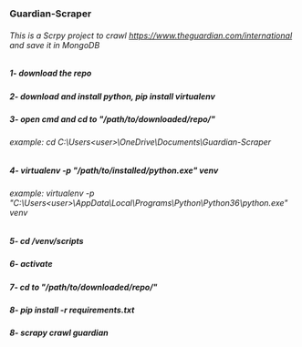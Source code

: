 ### Guardian-Scraper
###### This is a Scrpy project to crawl https://www.theguardian.com/international and save it in MongoDB
##### 1- download the repo
##### 2- download and install  python, pip install virtualenv
##### 3- open cmd and cd to "/path/to/downloaded/repo/"
###### example: cd C:\Users\<user>\OneDrive\Documents\Guardian-Scraper
##### 4- virtualenv -p "/path/to/installed/python.exe"  venv
###### example: virtualenv -p "C:\Users\<user>\AppData\Local\Programs\Python\Python36\python.exe"  venv
##### 5- cd /venv/scripts
##### 6- activate
##### 7- cd to "/path/to/downloaded/repo/"
##### 8- pip install -r requirements.txt
##### 8- _scrapy crawl guardian_

